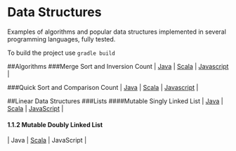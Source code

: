 # Data Structures

Examples of algorithms and popular data structures implemented in several programming languages, fully tested.

To build the project use `gradle build`

##Algorithms
###Merge Sort and Inversion Count
| [Java](src/main/java/org/zezutom/algorithms/java/sort/InversionCounter.java) | [Scala](src/main/scala/org/zezutom/algorithms/scala/sort/InversionCounter.scala) | [Javascript](src/main/js/algorithms/inversion-counter.js) |

###Quick Sort and Comparison Count
| [Java](src/main/java/org/zezutom/algorithms/java/sort/QuickSort.java) | [Scala](src/main/scala/org/zezutom/algorithms/scala/sort/QuickSort.scala) | [Javascript](src/main/js/algorithms/quicksort.js) |


##Linear Data Structures
###Lists
####Mutable Singly Linked List
| [Java](src/main/java/org/zezutom/datastructures/java/linear/list/MutableSinglyLinkedList.java) | [Scala](./src/main/scala/org/zezutom/datastructures/scala/linear/list/MutableSinglyLinkedList.scala) |
[JavaScript](https://github.com/zezutom/datastructures/blob/master/src/main/js/mutable-singly-linked-list.js) |

#### 1.1.2 Mutable Doubly Linked List
| Java | [Scala](./src/main/scala/org/zezutom/datastructures/scala/linear/list/MutableDoublyLinkedList.scala) |
JavaScript |
